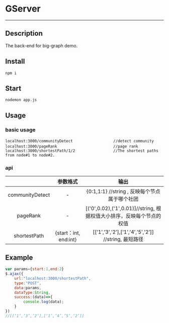 # GServer
***
## Description
The back-end for big-graph demo.

## Install
`npm i`
## Start
`nodemon app.js`
## Usage
### basic usage
`localhost:3000/communityDetect                  //detect community`
` localhost:3000/pageRank                         //page rank`
` localhost:3000/shortestPath/1/2                 //The shortest paths from node#1 to node#2.`

### api

|                 |       参数格式        |                             输出                             |
| :-------------: | :-------------------: | :----------------------------------------------------------: |
| communityDetect |           -           |        {0:1,1:1}  //string , 反映每个节点属于哪个社团        |
|    pageRank     |           -           | [('0',0.02),('1',0.01)]//string, 根据权值大小排序，反映每个节点的权值 |
|  shortestPath   | {start：int, end:int} |     [[‘1’,’3’,’2’],[‘1’,’4’,’5’,’2’]] //string, 最短路径     |

## Example

```javascript
var params={start:1,end:2}
$.ajax({
    url:"localhost:3000/shortestPath",
    type:"POST",
    data:params,
    dataType:String,
    success:(data)=>{
        console.log(data);
    }
})
//[[‘1’,’3’,’2’],[‘1’,’4’,’5’,’2’]]
```

